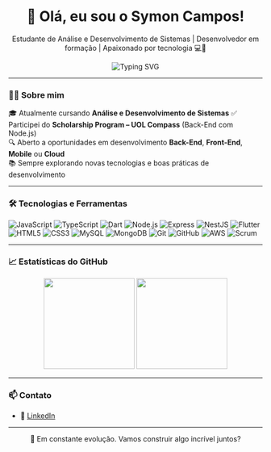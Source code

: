 <h1 align="center">👋 Olá, eu sou o Symon Campos!</h1>
<p align="center">
  Estudante de Análise e Desenvolvimento de Sistemas | Desenvolvedor em formação | Apaixonado por tecnologia 💻🚀
</p>

<p align="center">
  <img src="https://readme-typing-svg.herokuapp.com?font=Fira+Code&size=20&pause=1000&color=00ADB5&center=true&vCenter=true&width=435&lines=Estudante+de+ADS;Desenvolvedor+em+formação;Aberto+a+novos+desafios" alt="Typing SVG" />
</p>

---

### 👨‍💻 Sobre mim

🎓 Atualmente cursando **Análise e Desenvolvimento de Sistemas**
✅ Participei do **Scholarship Program – UOL Compass** (Back-End com Node.js)  
🔍 Aberto a oportunidades em desenvolvimento **Back-End**, **Front-End**, **Mobile** ou **Cloud**  
📚 Sempre explorando novas tecnologias e boas práticas de desenvolvimento  

---

### 🛠️ Tecnologias e Ferramentas

<p align="left">
  <!-- Linguagens -->
  <img src="https://img.shields.io/badge/JavaScript-F7DF1E?style=for-the-badge&logo=javascript&logoColor=black" alt="JavaScript" />
  <img src="https://img.shields.io/badge/TypeScript-3178C6?style=for-the-badge&logo=typescript&logoColor=white" alt="TypeScript" />
  <img src="https://img.shields.io/badge/Dart-0175C2?style=for-the-badge&logo=dart&logoColor=white" alt="Dart" />
  
  <!-- Frameworks -->
  <img src="https://img.shields.io/badge/Node.js-339933?style=for-the-badge&logo=nodedotjs&logoColor=white" alt="Node.js" />
  <img src="https://img.shields.io/badge/Express.js-000000?style=for-the-badge&logo=express&logoColor=white" alt="Express" />
  <img src="https://img.shields.io/badge/NestJS-E0234E?style=for-the-badge&logo=nestjs&logoColor=white" alt="NestJS" />
  <img src="https://img.shields.io/badge/Flutter-02569B?style=for-the-badge&logo=flutter&logoColor=white" alt="Flutter" />

  <!-- Front-End -->
  <img src="https://img.shields.io/badge/HTML5-E34F26?style=for-the-badge&logo=html5&logoColor=white" alt="HTML5" />
  <img src="https://img.shields.io/badge/CSS3-1572B6?style=for-the-badge&logo=css3&logoColor=white" alt="CSS3" />

  <!-- Banco de Dados -->
  <img src="https://img.shields.io/badge/MySQL-4479A1?style=for-the-badge&logo=mysql&logoColor=white" alt="MySQL" />
  <img src="https://img.shields.io/badge/MongoDB-47A248?style=for-the-badge&logo=mongodb&logoColor=white" alt="MongoDB" />

  <!-- Controle de Versão -->
  <img src="https://img.shields.io/badge/Git-F05032?style=for-the-badge&logo=git&logoColor=white" alt="Git" />
  <img src="https://img.shields.io/badge/GitHub-181717?style=for-the-badge&logo=github&logoColor=white" alt="GitHub" />

  <!-- Cloud & DevOps -->
  <img src="https://img.shields.io/badge/AWS-232F3E?style=for-the-badge&logo=amazon-aws&logoColor=white" alt="AWS" />

  <!-- Metodologia -->
  <img src="https://img.shields.io/badge/Scrum-6DB33F?style=for-the-badge&logo=scrumalliance&logoColor=white" alt="Scrum" />
</p>

---

### 📈 Estatísticas do GitHub

<p align="center">
  <img height="180em" src="https://github-readme-stats.vercel.app/api?username=GetNoLies&show_icons=true&theme=radical"/>
  <img height="180em" src="https://github-readme-stats.vercel.app/api/top-langs/?username=GetNoLies&layout=compact&langs_count=6&theme=radical"/>
</p>

---

### 📫 Contato

- 💼 [LinkedIn](www.linkedin.com/in/symon-campos-7a5b35236)  

---

<p align="center">🌱 Em constante evolução. Vamos construir algo incrível juntos?</p>
